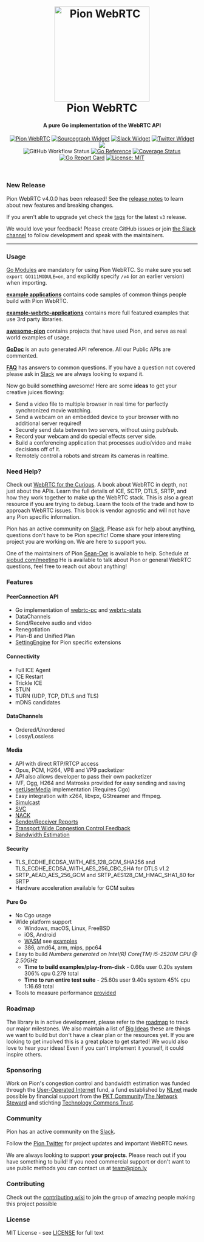 <h1 align="center">
  <a href="https://pion.ly"><img src="./.github/pion-gopher-webrtc.png" alt="Pion WebRTC" height="250px"></a>
  <br>
  Pion WebRTC
  <br>
</h1>
<h4 align="center">A pure Go implementation of the WebRTC API</h4>
<p align="center">
  <a href="https://pion.ly"><img src="https://img.shields.io/badge/pion-webrtc-gray.svg?longCache=true&colorB=brightgreen" alt="Pion WebRTC"></a>
  <a href="https://sourcegraph.com/github.com/pion/webrtc?badge"><img src="https://sourcegraph.com/github.com/pion/webrtc/-/badge.svg" alt="Sourcegraph Widget"></a>
  <a href="https://pion.ly/slack"><img src="https://img.shields.io/badge/join-us%20on%20slack-gray.svg?longCache=true&logo=slack&colorB=brightgreen" alt="Slack Widget"></a>
  <a href="https://twitter.com/_pion?ref_src=twsrc%5Etfw"><img src="https://img.shields.io/twitter/url.svg?label=Follow%20%40_pion&style=social&url=https%3A%2F%2Ftwitter.com%2F_pion" alt="Twitter Widget"></a>
  <a href="https://github.com/pion/awesome-pion" alt="Awesome Pion"><img src="https://cdn.rawgit.com/sindresorhus/awesome/d7305f38d29fed78fa85652e3a63e154dd8e8829/media/badge.svg"></a>
  <br>
  <img alt="GitHub Workflow Status" src="https://img.shields.io/github/actions/workflow/status/pion/webrtc/test.yaml">
  <a href="https://pkg.go.dev/github.com/z1rachl/webrtc/v4"><img src="https://pkg.go.dev/badge/github.com/z1rachl/webrtc/v4.svg" alt="Go Reference"></a>
  <a href="https://codecov.io/gh/pion/webrtc"><img src="https://codecov.io/gh/pion/webrtc/branch/master/graph/badge.svg" alt="Coverage Status"></a>
  <a href="https://goreportcard.com/report/github.com/z1rachl/webrtc/v4"><img src="https://goreportcard.com/badge/github.com/z1rachl/webrtc/v4" alt="Go Report Card"></a>
  <a href="LICENSE"><img src="https://img.shields.io/badge/License-MIT-yellow.svg" alt="License: MIT"></a>
</p>
<br>

### New Release

Pion WebRTC v4.0.0 has been released! See the [release notes](https://github.com/pion/webrtc/wiki/Release-WebRTC@v4.0.0) to learn about new features and breaking changes.

If you aren't able to upgrade yet check the [tags](https://github.com/pion/webrtc/tags) for the latest `v3` release.

We would love your feedback! Please create GitHub issues or join [the Slack channel](https://pion.ly/slack) to follow development and speak with the maintainers.

-----

### Usage
[Go Modules](https://blog.golang.org/using-go-modules) are mandatory for using Pion WebRTC. So make sure you set `export GO111MODULE=on`, and explicitly specify `/v4` (or an earlier version) when importing.


**[example applications](examples/README.md)** contains code samples of common things people build with Pion WebRTC.

**[example-webrtc-applications](https://github.com/pion/example-webrtc-applications)** contains more full featured examples that use 3rd party libraries.

**[awesome-pion](https://github.com/pion/awesome-pion)** contains projects that have used Pion, and serve as real world examples of usage.

**[GoDoc](https://pkg.go.dev/github.com/z1rachl/webrtc/v4)** is an auto generated API reference. All our Public APIs are commented.

**[FAQ](https://github.com/pion/webrtc/wiki/FAQ)** has answers to common questions. If you have a question not covered please ask in [Slack](https://pion.ly/slack) we are always looking to expand it.

Now go build something awesome! Here are some **ideas** to get your creative juices flowing:
* Send a video file to multiple browser in real time for perfectly synchronized movie watching.
* Send a webcam on an embedded device to your browser with no additional server required!
* Securely send data between two servers, without using pub/sub.
* Record your webcam and do special effects server side.
* Build a conferencing application that processes audio/video and make decisions off of it.
* Remotely control a robots and stream its cameras in realtime.

### Need Help?
Check out [WebRTC for the Curious](https://webrtcforthecurious.com). A book about WebRTC in depth, not just about the APIs.
Learn the full details of ICE, SCTP, DTLS, SRTP, and how they work together to make up the WebRTC stack. This is also a great
resource if you are trying to debug. Learn the tools of the trade and how to approach WebRTC issues. This book is vendor
agnostic and will not have any Pion specific information.

Pion has an active community on [Slack](https://pion.ly/slack). Please ask for help about anything, questions don't have to be Pion specific!
Come share your interesting project you are working on. We are here to support you.

One of the maintainers of Pion [Sean-Der](https://github.com/sean-der) is available to help. Schedule at [siobud.com/meeting](https://siobud.com/meeting)
He is available to talk about Pion or general WebRTC questions, feel free to reach out about anything!

### Features
#### PeerConnection API
* Go implementation of [webrtc-pc](https://w3c.github.io/webrtc-pc/) and [webrtc-stats](https://www.w3.org/TR/webrtc-stats/)
* DataChannels
* Send/Receive audio and video
* Renegotiation
* Plan-B and Unified Plan
* [SettingEngine](https://pkg.go.dev/github.com/z1rachl/webrtc/v4#SettingEngine) for Pion specific extensions


#### Connectivity
* Full ICE Agent
* ICE Restart
* Trickle ICE
* STUN
* TURN (UDP, TCP, DTLS and TLS)
* mDNS candidates

#### DataChannels
* Ordered/Unordered
* Lossy/Lossless

#### Media
* API with direct RTP/RTCP access
* Opus, PCM, H264, VP8 and VP9 packetizer
* API also allows developer to pass their own packetizer
* IVF, Ogg, H264 and Matroska provided for easy sending and saving
* [getUserMedia](https://github.com/pion/mediadevices) implementation (Requires Cgo)
* Easy integration with x264, libvpx, GStreamer and ffmpeg.
* [Simulcast](https://github.com/pion/webrtc/tree/master/examples/simulcast)
* [SVC](https://github.com/pion/rtp/blob/master/codecs/vp9_packet.go#L138)
* [NACK](https://github.com/pion/interceptor/pull/4)
* [Sender/Receiver Reports](https://github.com/pion/interceptor/tree/master/pkg/report)
* [Transport Wide Congestion Control Feedback](https://github.com/pion/interceptor/tree/master/pkg/twcc)
* [Bandwidth Estimation](https://github.com/pion/webrtc/tree/master/examples/bandwidth-estimation-from-disk)

#### Security
* TLS_ECDHE_ECDSA_WITH_AES_128_GCM_SHA256 and TLS_ECDHE_ECDSA_WITH_AES_256_CBC_SHA for DTLS v1.2
* SRTP_AEAD_AES_256_GCM and SRTP_AES128_CM_HMAC_SHA1_80 for SRTP
* Hardware acceleration available for GCM suites

#### Pure Go
* No Cgo usage
* Wide platform support
  * Windows, macOS, Linux, FreeBSD
  * iOS, Android
  * [WASM](https://github.com/pion/webrtc/wiki/WebAssembly-Development-and-Testing) see [examples](examples/README.md#webassembly)
  *  386, amd64, arm, mips, ppc64
* Easy to build *Numbers generated on Intel(R) Core(TM) i5-2520M CPU @ 2.50GHz*
  * **Time to build examples/play-from-disk** - 0.66s user 0.20s system 306% cpu 0.279 total
  * **Time to run entire test suite** - 25.60s user 9.40s system 45% cpu 1:16.69 total
* Tools to measure performance [provided](https://github.com/pion/rtsp-bench)

### Roadmap
The library is in active development, please refer to the [roadmap](https://github.com/pion/webrtc/issues/9) to track our major milestones.
We also maintain a list of [Big Ideas](https://github.com/pion/webrtc/wiki/Big-Ideas) these are things we want to build but don't have a clear plan or the resources yet.
If you are looking to get involved this is a great place to get started! We would also love to hear your ideas! Even if you can't implement it yourself, it could inspire others.

### Sponsoring
Work on Pion's congestion control and bandwidth estimation was funded through the [User-Operated Internet](https://nlnet.nl/useroperated/) fund, a fund established by [NLnet](https://nlnet.nl/) made possible by financial support from the [PKT Community](https://pkt.cash/)/[The Network Steward](https://pkt.cash/network-steward) and stichting [Technology Commons Trust](https://technologycommons.org/).

### Community
Pion has an active community on the [Slack](https://pion.ly/slack).

Follow the [Pion Twitter](https://twitter.com/_pion) for project updates and important WebRTC news.

We are always looking to support **your projects**. Please reach out if you have something to build!
If you need commercial support or don't want to use public methods you can contact us at [team@pion.ly](mailto:team@pion.ly)

### Contributing
Check out the [contributing wiki](https://github.com/pion/webrtc/wiki/Contributing) to join the group of amazing people making this project possible

### License
MIT License - see [LICENSE](LICENSE) for full text
